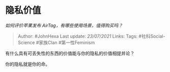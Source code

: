 # 隐私价值
*如何评价苹果发布 AirTag，有哪些使用场景，值得购买吗？*

> Author: #JohnHexa
Last update: *23/07/2021* 
Links:
Tags:  #社科Social-Science #家族Clan #第一性Feminism



有什么具有可丢失性的东西的价值能与你的隐私的价值相提并论？

你的隐私就是你的命。



